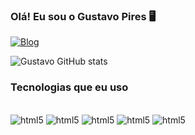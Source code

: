 ### Olá! Eu sou o Gustavo Pires 🖥️

[![Blog](https://img.shields.io/badge/LinkedIn-0077B5?style=for-the-badge&logo=linkedin&logoColor=white)](https://www.linkedin.com/in/gustavo-h-pires-393812260/)

![Gustavo GitHub stats](https://github-readme-stats.vercel.app/api?username=Guustavohgp&show_icons=true&theme=transparent)

### Tecnologias que eu uso 
<div style="display: inline_block"><br/>
    <img aligne="center" alt="html5"src="https://img.shields.io/badge/HTML5-E34F26?style=for-the-badge&logo=html5&logoColor=white" />
    <img aligne="center" alt="html5"src="https://img.shields.io/badge/CSS3-1572B6?style=for-the-badge&logo=css3&logoColor=white" />
    <img aligne="center" alt="html5"src="https://img.shields.io/badge/Java-ED8B00?style=for-the-badge&logo=openjdk&logoColor=white" />
    <img aligne="center" alt="html5"src="https://img.shields.io/badge/Spring-6DB33F?style=for-the-badge&logo=spring&logoColor=white" />
    <img aligne="center" alt="html5"src="https://img.shields.io/badge/MySQL-00000F?style=for-the-badge&logo=mysql&logoColor=white" />     
</div>
